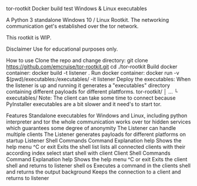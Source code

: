 tor-rootkit
Docker build test Windows & Linux executables

A Python 3 standalone Windows 10 / Linux Rootkit. The networking communication get's established over the tor network.

This rootkit is WIP.

Disclaimer
Use for educational purposes only.

How to use
Clone the repo and change directory:
git clone https://github.com/emcruise/tor-rootkit.git
cd ./tor-rootkit
Build docker container:
docker build -t listener .
Run docker container:
docker run -v $(pwd)/executables:/executables/ -it listener
Deploy the executables: When the listener is up and running it generates a "executables" directory containing different payloads for different plattforms.
tor-rootkit/
│    ...
└    executables/
Note: The client can take some time to connect because PyInstaller executables are a bit slower and it need's to start tor.

Features
Standalone executables for Windows and Linux, including python interpreter and tor
the whole communication works over tor hidden services which guarantees some degree of anonymity
The Listener can handle multiple clients
The Listener generates payloads for different platforms on startup
Listener Shell Commands
Command	Explanation
help	Shows the help menu
^C or exit	Exits the shell
list	lists all connected clients with their according index
select <index>	start shell with client
Client Shell Commands
Command	Explanation
help	Shows the help menu
^C or exit	Exits the client shell and returns to listener shell
os <command>	Executes a command in the clients shell and returns the output
background	Keeps the connection to a client and returns to listener
